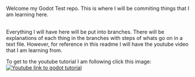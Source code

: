 Welcome my Godot Test repo. This is where I will be commiting things that I am learning here.<br><br>

Everything I will have here will be put into branches. There will be explanations of each thing in the branches with steps
of whats go on in a text file. However, for reference in this readme I will have the youtube video that I am learning from. 

To get to the youtube tutorial I am following click this image: 
[![Youtube link to godot tutorial]([image-url](https://github.com/LunarKitsune/GodotTest1/blob/master/icon.svg))](https://www.youtube.com/watch?v=GwCiGixlqiU)
